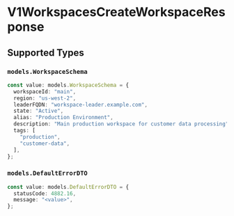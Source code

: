 # V1WorkspacesCreateWorkspaceResponse


## Supported Types

### `models.WorkspaceSchema`

```typescript
const value: models.WorkspaceSchema = {
  workspaceId: "main",
  region: "us-west-2",
  leaderFQDN: "workspace-leader.example.com",
  state: "Active",
  alias: "Production Environment",
  description: "Main production workspace for customer data processing",
  tags: [
    "production",
    "customer-data",
  ],
};
```

### `models.DefaultErrorDTO`

```typescript
const value: models.DefaultErrorDTO = {
  statusCode: 4882.16,
  message: "<value>",
};
```


